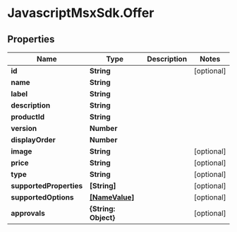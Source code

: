 # JavascriptMsxSdk.Offer

## Properties

Name | Type | Description | Notes
------------ | ------------- | ------------- | -------------
**id** | **String** |  | [optional] 
**name** | **String** |  | 
**label** | **String** |  | 
**description** | **String** |  | 
**productId** | **String** |  | 
**version** | **Number** |  | 
**displayOrder** | **Number** |  | 
**image** | **String** |  | [optional] 
**price** | **String** |  | [optional] 
**type** | **String** |  | [optional] 
**supportedProperties** | **[String]** |  | [optional] 
**supportedOptions** | [**[NameValue]**](NameValue.md) |  | [optional] 
**approvals** | **{String: Object}** |  | [optional] 


